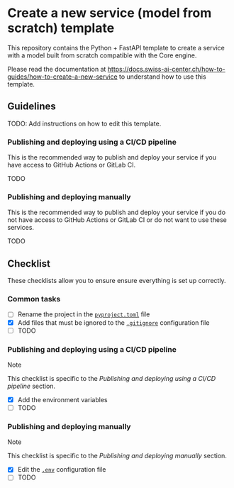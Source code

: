 # Create a new service (model from scratch) template

This repository contains the Python + FastAPI template to create a service with
a model built from scratch compatible with the Core engine.

Please read the documentation at
<https://docs.swiss-ai-center.ch/how-to-guides/how-to-create-a-new-service> to
understand how to use this template.

## Guidelines

TODO: Add instructions on how to edit this template.

### Publishing and deploying using a CI/CD pipeline

This is the recommended way to publish and deploy your service if you have
access to GitHub Actions or GitLab CI.

TODO

### Publishing and deploying manually

This is the recommended way to publish and deploy your service if you do not
have access to GitHub Actions or GitLab CI or do not want to use these services.

TODO

## Checklist

These checklists allow you to ensure ensure everything is set up correctly.

### Common tasks

- [ ] Rename the project in the [`pyproject.toml`](./pyproject.toml) file
- [x] Add files that must be ignored to the [`.gitignore`](.gitignore) configuration file
- [ ] TODO

### Publishing and deploying using a CI/CD pipeline

> [!NOTE]  
> This checklist is specific to the _Publishing and deploying using a CI/CD
> pipeline_ section.

- [x] Add the environment variables
- [ ] TODO

### Publishing and deploying manually

> [!NOTE]  
> This checklist is specific to the _Publishing and deploying manually_ section.

- [x] Edit the [`.env`](.env) configuration file
- [ ] TODO
